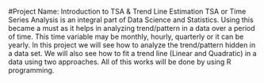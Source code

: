 #Project Name:  Introduction to TSA & Trend Line Estimation
TSA or Time Series Analysis is an integral part of Data Science and Statistics. Using this became a must as it helps in analyzing trend/pattern in a data over a period of time. This time variable may be monthly, hourly, quarterly or it can be yearly. In this project we will see how to analyze the trend/pattern hidden in a data set. We will also see how to fit a trend line (Linear and Quadratic) in a data using two approaches. All of this works will be done by using R programming.
